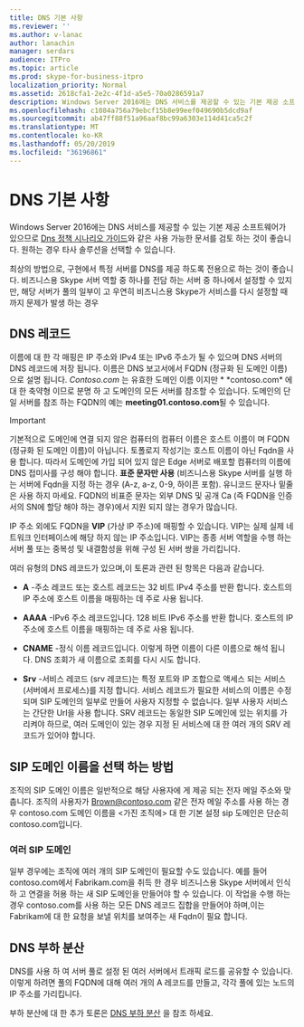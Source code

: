 ```yaml
---
title: DNS 기본 사항
ms.reviewer: ''
ms.author: v-lanac
author: lanachin
manager: serdars
audience: ITPro
ms.topic: article
ms.prod: skype-for-business-itpro
localization_priority: Normal
ms.assetid: 2618cfa1-2e2c-4f1d-a5e5-70a0286591a7
description: Windows Server 2016에는 DNS 서비스를 제공할 수 있는 기본 제공 소프트웨어가 있으므로 DNS 정책 시나리오 가이드와 같은 사용 가능한 문서를 검토 하는 것이 좋습니다. 원하는 경우 타사 솔루션을 선택할 수 있습니다.
ms.openlocfilehash: c1084a756a79ebcf15b8e99eef049690b5dcd9af
ms.sourcegitcommit: ab47ff88f51a96aaf8bc99a6303e114d41ca5c2f
ms.translationtype: MT
ms.contentlocale: ko-KR
ms.lasthandoff: 05/20/2019
ms.locfileid: "36196861"
---
```

# <a name="dns-basics"></a>DNS 기본 사항
 
Windows Server 2016에는 DNS 서비스를 제공할 수 있는 기본 제공 소프트웨어가 있으므로 [Dns 정책 시나리오 가이드](https://docs.microsoft.com/windows-server/networking/dns/deploy/dns-policy-scenario-guide)와 같은 사용 가능한 문서를 검토 하는 것이 좋습니다. 원하는 경우 타사 솔루션을 선택할 수 있습니다.
  
최상의 방법으로, 구현에서 특정 서버를 DNS를 제공 하도록 전용으로 하는 것이 좋습니다. 비즈니스용 Skype 서버 역할 중 하나를 전담 하는 서버 중 하나에서 설정할 수 있지만, 해당 서버가 풀의 일부이 고 우연히 비즈니스용 Skype가 서비스를 다시 설정할 때까지 문제가 발생 하는 경우
  
## <a name="dns-records"></a>DNS 레코드

이름에 대 한 각 매핑은 IP 주소와 IPv4 또는 IPv6 주소가 될 수 있으며 DNS 서버의 DNS 레코드에 저장 됩니다. 이름은 DNS 보고서에서 FQDN (정규화 된 도메인 이름)으로 설명 됩니다. *Contoso.com* 는 유효한 도메인 이름 이지만 * \*contoso.com* 에 대 한 축약형 이므로 분명 하 고 도메인의 모든 서버를 참조할 수 있습니다. 도메인의 단일 서버를 참조 하는 FQDN의 예는 **meeting01.contoso.com**될 수 있습니다.
  
> [!IMPORTANT]
> 기본적으로 도메인에 연결 되지 않은 컴퓨터의 컴퓨터 이름은 호스트 이름이 며 FQDN (정규화 된 도메인 이름)이 아닙니다. 토폴로지 작성기는 호스트 이름이 아닌 Fqdn을 사용 합니다. 따라서 도메인에 가입 되어 있지 않은 Edge 서버로 배포할 컴퓨터의 이름에 DNS 접미사를 구성 해야 합니다. **표준 문자만 사용** (비즈니스용 Skype 서버를 실행 하는 서버에 Fqdn을 지정 하는 경우 (A-z, a-z, 0-9, 하이픈 포함). 유니코드 문자나 밑줄은 사용 하지 마세요. FQDN의 비표준 문자는 외부 DNS 및 공개 Ca (즉 FQDN을 인증서의 SN에 할당 해야 하는 경우)에서 지원 되지 않는 경우가 많습니다.
  
IP 주소 외에도 FQDN을 **VIP** (가상 IP 주소)에 매핑할 수 있습니다. VIP는 실제 실제 네트워크 인터페이스에 해당 하지 않는 IP 주소입니다. VIP는 종종 서버 역할을 수행 하는 서버 풀 또는 중복성 및 내결함성을 위해 구성 된 서버 쌍을 가리킵니다.
  
여러 유형의 DNS 레코드가 있으며,이 토론과 관련 된 항목은 다음과 같습니다. 
  
- **A** -주소 레코드 또는 호스트 레코드는 32 비트 IPv4 주소를 반환 합니다. 호스트의 IP 주소에 호스트 이름을 매핑하는 데 주로 사용 됩니다.
    
- **AAAA** -IPv6 주소 레코드입니다. 128 비트 IPv6 주소를 반환 합니다. 호스트의 IP 주소에 호스트 이름을 매핑하는 데 주로 사용 됩니다.
    
- **CNAME** -정식 이름 레코드입니다. 이렇게 하면 이름이 다른 이름으로 해석 됩니다. DNS 조회가 새 이름으로 조회를 다시 시도 합니다.
    
- **Srv** -서비스 레코드 (srv 레코드)는 특정 포트와 IP 조합으로 액세스 되는 서비스 (서버에서 프로세스)를 지정 합니다. 서비스 레코드가 필요한 서비스의 이름은 수정 되며 SIP 도메인의 일부로 만들어 사용자 지정할 수 없습니다. 일부 사용자 서비스는 간단한 Url을 사용 합니다. SRV 레코드는 동일한 SIP 도메인에 있는 위치를 가리켜야 하므로, 여러 도메인이 있는 경우 지정 된 서비스에 대 한 여러 개의 SRV 레코드가 있어야 합니다.
    
## <a name="how-to-choose-a-sip-domain-name"></a>SIP 도메인 이름을 선택 하는 방법
<a name="BK_NameSIP"> </a>

조직의 SIP 도메인 이름은 일반적으로 해당 사용자에 게 제공 되는 전자 메일 주소와 맞춥니다. 조직의 사용자가 Brown@contoso.com 같은 전자 메일 주소를 사용 하는 경우 contoso.com 도메인 이름을 \<가진 조직에\> 대 한 기본 설정 sip 도메인은 단순히 contoso.com입니다.
  
### <a name="multiple-sip-domains"></a>여러 SIP 도메인

 일부 경우에는 조직에 여러 개의 SIP 도메인이 필요할 수도 있습니다. 예를 들어 contoso.com에서 Fabrikam.com을 취득 한 경우 비즈니스용 Skype 서버에서 인식 하 고 연결을 허용 하는 새 SIP 도메인을 만들어야 할 수 있습니다. 이 작업을 수행 하는 경우 contoso.com를 사용 하는 모든 DNS 레코드 집합을 만들어야 하며,이는 Fabrikam에 대 한 요청을 보낼 위치를 보여주는 새 Fqdn이 필요 합니다.
  
## <a name="dns-load-balancing"></a>DNS 부하 분산
<a name="BK_NameSIP"> </a>

DNS를 사용 하 여 서버 풀로 설정 된 여러 서버에서 트래픽 로드를 공유할 수 있습니다. 이렇게 하려면 풀의 FQDN에 대해 여러 개의 A 레코드를 만들고, 각각 풀에 있는 노드의 IP 주소를 가리킵니다.
  
부하 분산에 대 한 추가 토론은 [DNS 부하 분산](../../plan-your-deployment/edge-server-deployments/advanced-edge-server-dns.md#DNSLB) 을 참조 하세요.
  

